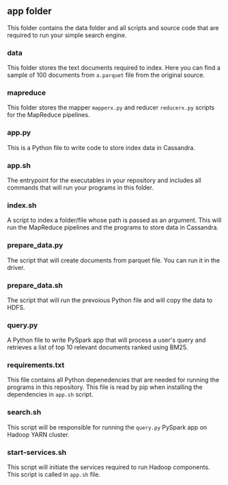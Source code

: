 ## app folder
This folder contains the data folder and all scripts and source code that are required to run your simple search engine. 

### data
This folder stores the text documents required to index. Here you can find a sample of 100 documents from `a.parquet` file from the original source.

### mapreduce
This folder stores the mapper `mapperx.py` and reducer `reducerx.py` scripts for the MapReduce pipelines.


### app.py
This is a Python file to write code to store index data in Cassandra.


### app.sh
The entrypoint for the executables in your repository and includes all commands that will run your programs in this folder.

### index.sh
A script to index a folder/file whose path is passed as an argument. This will run the MapReduce pipelines and the programs to store data in Cassandra.


### prepare_data.py
The script that will create documents from parquet file. You can run it in the driver.

### prepare_data.sh
The script that will run the prevoious Python file and will copy the data to HDFS.

### query.py
A Python file to write PySpark app that will process a user's query and retrieves a list of top 10 relevant documents ranked using BM25.

### requirements.txt
This file contains all Python depenedencies that are needed for running the programs in this repository. This file is read by pip when installing the dependencies in `app.sh` script.

### search.sh
This script will be responsible for running the `query.py` PySpark app on Hadoop YARN cluster.


### start-services.sh
This script will initiate the services required to run Hadoop components. This script is called in `app.sh` file.